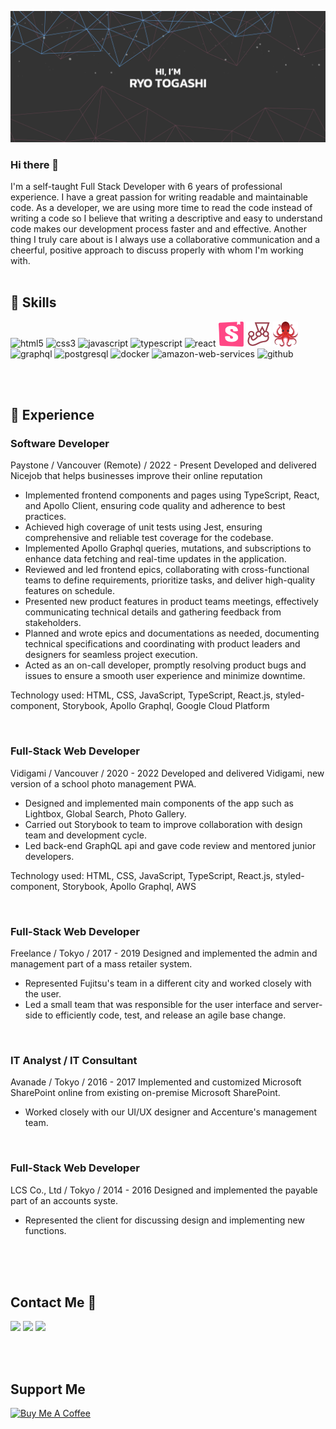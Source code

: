 [![Ryo's GitHub Banner](./images/ryotogashi.png)](https://github.com/ryonryon)

### Hi there 👋

I'm a self-taught Full Stack Developer with 6 years of professional experience. I have a great passion for writing readable and maintainable code. As a developer, we are using more time to read the code instead of writing a code so I believe that writing a descriptive and easy to understand code makes our development process faster and and effective. Another thing I truly care about is I always use a collaborative communication and a cheerful, positive approach to discuss properly with whom I'm working with.
<br />
<br />

## 📌 Skills

<p align="left"> 
  <img alt="html5" src="https://img.icons8.com/color/48/undefined/html-5--v1.png"/>
  <img alt="css3" src="https://img.icons8.com/color/48/undefined/css3.png"/>
  <img alt="javascript" src="https://img.icons8.com/color/48/undefined/javascript--v1.png"/>
  <img alt="typescript" src="https://img.icons8.com/color/48/undefined/typescript.png"/>
  <img alt="react" src="https://img.icons8.com/office/40/undefined/react.png"/>
  <img alt="storybook" src="./images/storybook.svg" width="40" height="40"/>
  <img alt="jest" src="./images/jest.png" width="40" height="40"/>
  <img alt="testing-library" src="./images/testing-library.svg" width="40" height="40"/>
  <img alt="graphql" src="https://img.icons8.com/color/48/undefined/graphql.png"/>
  <img alt="postgresql" src="https://img.icons8.com/color/48/undefined/postgreesql.png"/>
  <img alt="docker" src="https://img.icons8.com/fluency/48/undefined/docker.png"/>
  <img alt="amazon-web-services" src="https://img.icons8.com/color/48/undefined/amazon-web-services.png"/>
  <img alt="github" src="https://img.icons8.com/material-outlined/48/undefined/github.png"/>
</p>

<br />
<br />

## 💼 Experience

### Software Developer

Paystone / Vancouver (Remote) / 2022 - Present
Developed and delivered Nicejob that helps businesses improve their online reputation

- Implemented frontend components and pages using TypeScript, React, and Apollo Client, ensuring code quality and adherence to best practices.
- Achieved high coverage of unit tests using Jest, ensuring comprehensive and reliable test coverage for the codebase.
- Implemented Apollo Graphql queries, mutations, and subscriptions to enhance data fetching and real-time updates in the application.
- Reviewed and led frontend epics, collaborating with cross-functional teams to define requirements, prioritize tasks, and deliver high-quality features on schedule.
- Presented new product features in product teams meetings, effectively communicating technical details and gathering feedback from stakeholders.
- Planned and wrote epics and documentations as needed, documenting technical specifications and coordinating with product leaders and designers for seamless project execution.
- Acted as an on-call developer, promptly resolving product bugs and issues to ensure a smooth user experience and minimize downtime.

Technology used: HTML, CSS, JavaScript, TypeScript, React.js, styled-component, Storybook, Apollo Graphql, Google Cloud Platform

<br />

### Full-Stack Web Developer

Vidigami / Vancouver / 2020 - 2022
Developed and delivered Vidigami, new version of a school photo management PWA.

- Designed and implemented main components of the app such as Lightbox, Global Search, Photo Gallery.
- Carried out Storybook to team to improve collaboration with design team and development cycle.
- Led back-end GraphQL api and gave code review and mentored junior developers.

Technology used: HTML, CSS, JavaScript, TypeScript, React.js, styled-component, Storybook, Apollo Graphql, AWS

<br />

### Full-Stack Web Developer

Freelance / Tokyo / 2017 - 2019
Designed and implemented the admin and management part of a mass retailer system.

- Represented Fujitsu's team in a different city and worked closely with the user.
- Led a small team that was responsible for the user interface and server-side to efficiently code, test, and release an agile base change.

<br />

### IT Analyst / IT Consultant

Avanade / Tokyo / 2016 - 2017
Implemented and customized Microsoft SharePoint online from existing on-premise Microsoft SharePoint.

- Worked closely with our UI/UX designer and Accenture's management team.

<br />

### Full-Stack Web Developer

LCS Co., Ltd / Tokyo / 2014 - 2016
Designed and implemented the payable part of an accounts syste.

- Represented the client for discussing design and implementing new functions.

<br />

<br />
<br />

## Contact Me 🤙

<p align="left"> 
  <a href="https://www.linkedin.com/in/ryotogashi" target="_blank"><img src="https://img.icons8.com/color/48/undefined/linkedin-circled--v1.png"/></a>
  <a href="https://www.facebook.com/ryotogashi304" target="_blank"><img src="https://img.icons8.com/color/48/undefined/facebook-new.png"/></a>
  <a href="https://twitter.com/togashi_ryo" target="_blank"><img src="https://img.icons8.com/color/48/undefined/twitter-circled--v1.png"/></a>
</p>

<br />
<br />

## Support Me

<a href="https://www.buymeacoffee.com/Ryonryon" target="_blank"><img src="https://cdn.buymeacoffee.com/buttons/v2/default-yellow.png" alt="Buy Me A Coffee" width="250" ></a>
